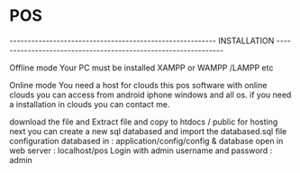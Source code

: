 # POS
--------------------------------------------------------- INSTALLATION  ---------------------------------------------------------------


Offline mode
Your PC must  be installed XAMPP or WAMPP /LAMPP etc

Online mode
You need a host for clouds this pos software
with online clouds you can access from android iphone windows and all os.
if you need a installation in clouds you can contact me.

download the file and Extract file and copy to htdocs / public for hosting
next you can create a new sql databased and import the databased.sql file
configuration databased in : application/config/config & database
open in web server : localhost/pos
Login with admin username and password : admin
